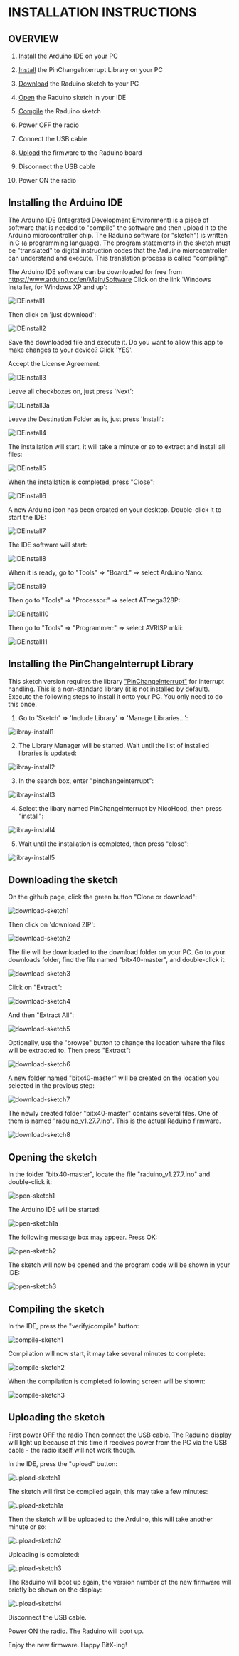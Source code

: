 # INSTALLATION INSTRUCTIONS
## OVERVIEW

1. [Install](#installing-the-arduino-ide) the Arduino IDE on your PC

2. [Install](#installing-the-pinchangeinterrupt-library) the PinChangeInterrupt Library on your PC

3. [Download](#downloading-the-sketch) the Raduino sketch to your PC

4. [Open](#opening-the-sketch) the Raduino sketch in your IDE

5. [Compile](#compiling-the-sketch) the Raduino sketch

6. Power OFF the radio

7. Connect the USB cable

8. [Upload](#uploading-the-sketch) the firmware to the Raduino board

9. Disconnect the USB cable

10. Power ON the radio

## Installing the Arduino IDE

The Arduino IDE (Integrated Development Environment) is a piece of software that is needed to "compile" the software and then upload it to the Arduino microcontroller chip.
The Raduino software (or "sketch") is written in C (a programming language). The program statements in the sketch must be "translated" to digital instruction codes that the Arduino microcontroller can understand and execute. This translation process is called "compiling".

The Arduino IDE software can be downloaded for free from https://www.arduino.cc/en/Main/Software
Click on the link 'Windows Installer, for Windows XP and up':

![IDEinstall1](IDEinstall1.png)

Then click on 'just download':

![IDEinstall2](IDEinstall2.png)

Save the downloaded file and execute it.
Do you want to allow this app to make changes to your device? Click 'YES'.

Accept the License Agreement:

![IDEinstall3](IDEinstall3.png)

Leave all checkboxes on, just press 'Next':

![IDEinstall3a](IDEinstall3a.png)

Leave the Destination Folder as is, just press 'Install':

![IDEinstall4](IDEinstall4.png)

The installation will start, it will take a minute or so to extract and install all files:

![IDEinstall5](IDEinstall5.png)

When the installation is completed, press "Close":

![IDEinstall6](IDEinstall6.png)

A new Arduino icon has been created on your desktop. Double-click it to start the IDE:

![IDEinstall7](IDEinstall7.PNG)

The IDE software will start:

![IDEinstall8](jp_IDEinstall8.PNG)

When it is ready, go to "Tools" => "Board:" => select Arduino Nano:

![IDEinstall9](IDEinstall9.png)

Then go to "Tools" => "Processor:" => select ATmega328P:

![IDEinstall10](IDEinstall10.png)

Then go to "Tools" => "Programmer:" => select AVRISP mkii:

![IDEinstall11](IDEinstall11.png)

## Installing the PinChangeInterrupt Library

This sketch version requires the library ["PinChangeInterrupt"](https://playground.arduino.cc/Main/PinChangeInterrupt) for interrupt handling.
This is a non-standard library (it is not installed by default). Execute the following steps to install it onto your PC.
You only need to do this once.

1. Go to 'Sketch' => 'Include Library' => 'Manage Libraries...':

![libray-install1](library-install1.PNG)

2. The Library Manager will be started. Wait until the list of installed libraries is updated:

![libray-install2](library-install2.PNG)

3. In the search box, enter "pinchangeinterrupt":

![libray-install3](library-install3.PNG)

4. Select the libary named PinChangeInterrupt by NicoHood, then press "install":

![libray-install4](library-install4.PNG)

5. Wait until the installation is completed, then press "close":

![libray-install5](library-install5.PNG)

## Downloading the sketch

On the github page, click the green button "Clone or download":

![download-sketch1](download_sketch1.png)

Then click on 'download ZIP':

![download-sketch2](download_sketch2.png)

The file will be downloaded to the download folder on your PC.
Go to your downloads folder, find the file named "bitx40-master", and double-click it:

![download-sketch3](download_sketch3.png)

Click on "Extract":

![download-sketch4](download_sketch4.png)

And then "Extract All":

![download-sketch5](download_sketch5.png)

Optionally, use the "browse" button to change the location where the files will be extracted to.
Then press "Extract":

![download-sketch6](download_sketch6.png)

A new folder named "bitx40-master" will be created on the location you selected in the previous step:

![download-sketch7](download_sketch7.png)

The newly created folder "bitx40-master" contains several files. One of them is named "raduino_v1.27.7.ino". This is the actual Raduino firmware.

![download-sketch8](open_sketch1.png)

## Opening the sketch

In the folder "bitx40-master", locate the file "raduino_v1.27.7.ino" and double-click it:

![open-sketch1](open_sketch1.png)

The Arduino IDE will be started:

![open-sketch1a](jp_IDEinstall8.PNG)

The following message box may appear. Press OK:

![open-sketch2](jp_open_sketch2.png)

The sketch will now be opened and the program code will be shown in your IDE:

![open-sketch3](jp_open_sketch3.PNG)

## Compiling the sketch

In the IDE, press the "verify/compile" button:

![compile-sketch1](compile_sketch1.png)

Compilation will now start, it may take several minutes to complete:

![compile-sketch2](compile_sketch2.png)

When the compilation is completed following screen will be shown:

![compile-sketch3](compile_sketch3.png)

## Uploading the sketch

First power OFF the radio
Then connect the USB cable.
The Raduino display will light up because at this time it receives power from the PC via the USB cable - the radio itself will not work though.

In the IDE, press the "upload" button:

![upload-sketch1](upload-sketch1.png)

The sketch will first be compiled again, this may take a few minutes:

![upload-sketch1a](compile_sketch2.png)

Then the sketch will be uploaded to the Arduino, this will take another minute or so:

![upload-sketch2](upload-sketch2.png)

Uploading is completed:

![upload-sketch3](upload-sketch3.png)

The Raduino will boot up again, the version number of the new firmware will briefly be shown on the display:

![upload-sketch4](upload-sketch4.png)

Disconnect the USB cable.

Power ON the radio. The Raduino will boot up.

Enjoy the new firmware. Happy BitX-ing!


